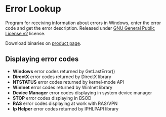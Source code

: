 Error Lookup
============

Program for receiving information about errors in Windows, enter the error code and get the error description. Released under [GNU General Public License v2](http://www.gnu.org/licenses/) license.

Download binaries on [product page](http://www.henrypp.org/product/errorlookup).

Displaying error codes
----------------------
- <b>Windows</b> error codes returned by GetLastError()
- <b>DirectX</b> error codes returned by DirectX library
- <b>NTSTATUS</b> error codes returned by kernel-mode API
- <b>WinInet</b> error codes returned by WinInet library
- <b>Device Manager</b> error codes displaying in system device manager
- <b>STOP</b> error codes displaying in BSOD
- <b>RAS</b> error codes displaying at work with RAS/VPN
- <b>Ip Helper</b> error codes returned by IPHLPAPI library